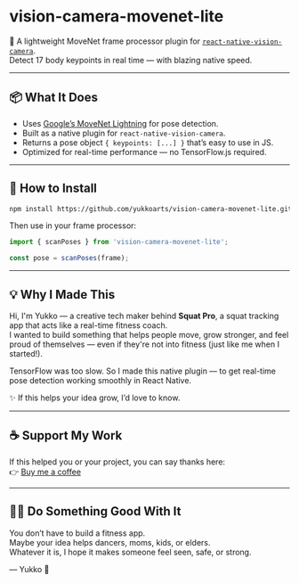 # vision-camera-movenet-lite

🎯 A lightweight MoveNet frame processor plugin for [`react-native-vision-camera`](https://github.com/mrousavy/react-native-vision-camera).  
Detect 17 body keypoints in real time — with blazing native speed.

---

## 📦 What It Does

- Uses [Google’s MoveNet Lightning](https://www.tensorflow.org/lite/models/pose_estimation/overview) for pose detection.
- Built as a native plugin for `react-native-vision-camera`.
- Returns a pose object `{ keypoints: [...] }` that’s easy to use in JS.
- Optimized for real-time performance — no TensorFlow.js required.

---

## 🚀 How to Install

```bash
npm install https://github.com/yukkoarts/vision-camera-movenet-lite.git
```

Then use in your frame processor:

```ts
import { scanPoses } from 'vision-camera-movenet-lite';

const pose = scanPoses(frame);
```

---

## 💡 Why I Made This

Hi, I'm Yukko — a creative tech maker behind **Squat Pro**, a squat tracking app that acts like a real-time fitness coach.  
I wanted to build something that helps people move, grow stronger, and feel proud of themselves — even if they're not into fitness (just like me when I started!).

TensorFlow was too slow. So I made this native plugin — to get real-time pose detection working smoothly in React Native.

✨ If this helps your idea grow, I’d love to know.

---

## ☕ Support My Work

If this helped you or your project, you can say thanks here:  
👉 [Buy me a coffee](https://buymeacoffee.com/dinozzstudio)

---

## 🧘‍♀️ Do Something Good With It

You don’t have to build a fitness app.  
Maybe your idea helps dancers, moms, kids, or elders.  
Whatever it is, I hope it makes someone feel seen, safe, or strong.

— Yukko 💛
